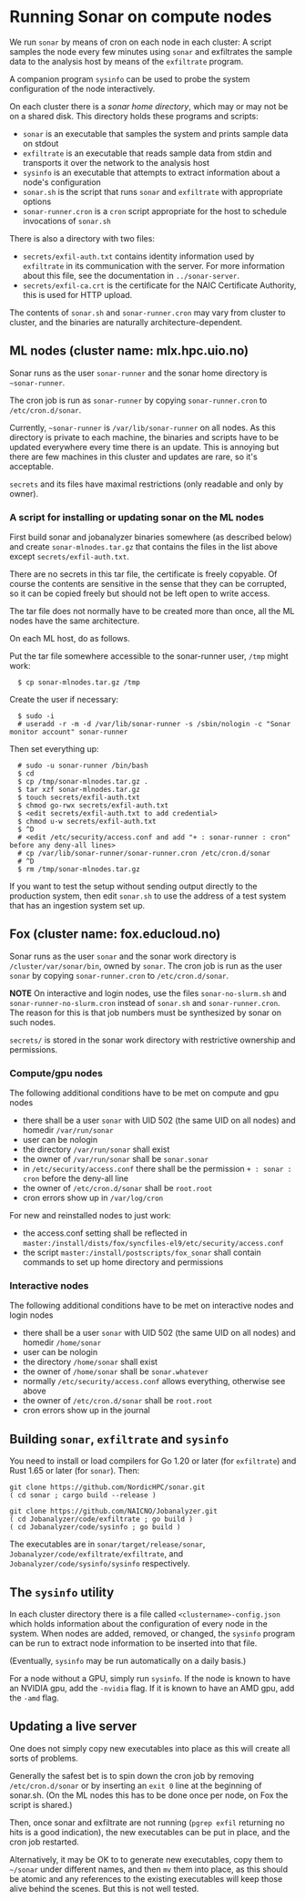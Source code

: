 # Running Sonar on compute nodes

We run `sonar` by means of cron on each node in each cluster: A script samples the node every few
minutes using `sonar` and exfiltrates the sample data to the analysis host by means of the
`exfiltrate` program.

A companion program `sysinfo` can be used to probe the system configuration of the node
interactively.

On each cluster there is a *sonar home directory*, which may or may not be on a shared disk.  This
directory holds these programs and scripts:

* `sonar` is an executable that samples the system and prints sample data on stdout
* `exfiltrate` is an executable that reads sample data from stdin and transports it over the network to
   the analysis host
* `sysinfo` is an executable that attempts to extract information about a node's configuration
* `sonar.sh` is the script that runs `sonar` and `exfiltrate` with appropriate options
* `sonar-runner.cron` is a `cron` script appropriate for the host to schedule invocations of `sonar.sh`

There is also a directory with two files:

* `secrets/exfil-auth.txt` contains identity information used by `exfiltrate` in its communication with the
  server.  For more information about this file, see the documentation in `../sonar-server`.
* `secrets/exfil-ca.crt` is the certificate for the NAIC Certificate Authority, this is used for HTTP upload.

The contents of `sonar.sh` and `sonar-runner.cron` may vary from cluster to cluster, and the
binaries are naturally architecture-dependent.

## ML nodes (cluster name: mlx.hpc.uio.no)

Sonar runs as the user `sonar-runner` and the sonar home directory is `~sonar-runner`.

The cron job is run as `sonar-runner` by copying `sonar-runner.cron` to `/etc/cron.d/sonar`.

Currently, `~sonar-runner` is `/var/lib/sonar-runner` on all nodes.  As this directory is private to
each machine, the binaries and scripts have to be updated everywhere every time there is an update.
This is annoying but there are few machines in this cluster and updates are rare, so it's acceptable.

`secrets` and its files have maximal restrictions (only readable and only by owner).

### A script for installing or updating sonar on the ML nodes

First build sonar and jobanalyzer binaries somewhere (as described below) and create
`sonar-mlnodes.tar.gz` that contains the files in the list above except `secrets/exfil-auth.txt`.

There are no secrets in this tar file, the certificate is freely copyable.  Of course the contents
are sensitive in the sense that they can be corrupted, so it can be copied freely but should not be
left open to write access.

The tar file does not normally have to be created more than once, all the ML nodes have the same
architecture.

On each ML host, do as follows.

Put the tar file somewhere accessible to the sonar-runner user, `/tmp` might work:

```
  $ cp sonar-mlnodes.tar.gz /tmp
```

Create the user if necessary:
```
  $ sudo -i
  # useradd -r -m -d /var/lib/sonar-runner -s /sbin/nologin -c "Sonar monitor account" sonar-runner
```

Then set everything up:
```
  # sudo -u sonar-runner /bin/bash
  $ cd
  $ cp /tmp/sonar-mlnodes.tar.gz .
  $ tar xzf sonar-mlnodes.tar.gz
  $ touch secrets/exfil-auth.txt
  $ chmod go-rwx secrets/exfil-auth.txt
  $ <edit secrets/exfil-auth.txt to add credential>
  $ chmod u-w secrets/exfil-auth.txt
  $ ^D
  # <edit /etc/security/access.conf and add "+ : sonar-runner : cron" before any deny-all lines>
  # cp /var/lib/sonar-runner/sonar-runner.cron /etc/cron.d/sonar
  # ^D
  $ rm /tmp/sonar-mlnodes.tar.gz
```

If you want to test the setup without sending output directly to the production system, then edit
`sonar.sh` to use the address of a test system that has an ingestion system set up.

## Fox (cluster name: fox.educloud.no)

Sonar runs as the user `sonar` and the sonar work directory is `/cluster/var/sonar/bin`, owned by
`sonar`.  The cron job is run as the user `sonar` by copying `sonar-runner.cron` to
`/etc/cron.d/sonar`.

**NOTE** On interactive and login nodes, use the files `sonar-no-slurm.sh` and
`sonar-runner-no-slurm.cron` instead of `sonar.sh` and `sonar-runner.cron`.  The reason for this is
that job numbers must be synthesized by sonar on such nodes.

`secrets/` is stored in the sonar work directory with restrictive ownership and permissions.

### Compute/gpu nodes

The following additional conditions have to be met on compute and gpu nodes

* there shall be a user `sonar` with UID 502 (the same UID on all nodes) and homedir `/var/run/sonar`
* user can be nologin
* the directory `/var/run/sonar` shall exist
* the owner of `/var/run/sonar` shall be `sonar.sonar`
* in `/etc/security/access.conf` there shall be the permission `+ : sonar : cron` before the deny-all line
* the owner of `/etc/cron.d/sonar` shall be `root.root`
* cron errors show up in `/var/log/cron`

For new and reinstalled nodes to just work:

* the access.conf setting shall be reflected in `master:/install/dists/fox/syncfiles-el9/etc/security/access.conf`
* the script `master:/install/postscripts/fox_sonar` shall contain commands to set up home directory and permissions

### Interactive nodes

The following additional conditions have to be met on interactive nodes and login nodes

* there shall be a user `sonar` with UID 502 (the same UID on all nodes) and homedir `/home/sonar`
* user can be nologin
* the directory `/home/sonar` shall exist
* the owner of `/home/sonar` shall be `sonar.whatever`
* normally `/etc/security/access.conf` allows everything, otherwise see above
* the owner of `/etc/cron.d/sonar` shall be `root.root`
* cron errors show up in the journal

## Building `sonar`, `exfiltrate` and `sysinfo`

You need to install or load compilers for Go 1.20 or later (for `exfiltrate`) and Rust 1.65 or later
(for `sonar`).  Then:

```
git clone https://github.com/NordicHPC/sonar.git
( cd sonar ; cargo build --release )

git clone https://github.com/NAICNO/Jobanalyzer.git
( cd Jobanalyzer/code/exfiltrate ; go build )
( cd Jobanalyzer/code/sysinfo ; go build )
```

The executables are in `sonar/target/release/sonar`, `Jobanalyzer/code/exfiltrate/exfiltrate`, and
`Jobanalyzer/code/sysinfo/sysinfo` respectively.

## The `sysinfo` utility

In each cluster directory there is a file called `<clustername>-config.json` which holds information
about the configuration of every node in the system.  When nodes are added, removed, or changed, the
`sysinfo` program can be run to extract node information to be inserted into that file.

(Eventually, `sysinfo` may be run automatically on a daily basis.)

For a node without a GPU, simply run `sysinfo`.  If the node is known to have an NVIDIA gpu,
add the `-nvidia` flag.  If it is known to have an AMD gpu, add the `-amd` flag.

## Updating a live server

One does not simply copy new executables into place as this will create all sorts of problems.

Generally the safest bet is to spin down the cron job by removing `/etc/cron.d/sonar` or by
inserting an `exit 0` line at the beginning of sonar.sh.  (On the ML nodes this has to be done once
per node, on Fox the script is shared.)

Then, once sonar and exfiltrate are not running (`pgrep exfil` returning no hits is a good
indication), the new executables can be put in place, and the cron job restarted.

Alternatively, it may be OK to to generate new executables, copy them to `~/sonar` under different
names, and then `mv` them into place, as this should be atomic and any references to the existing
executables will keep those alive behind the scenes.  But this is not well tested.
